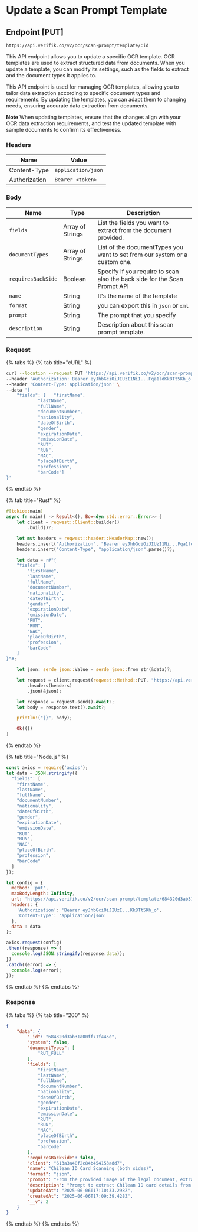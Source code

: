 # Update a Scan Prompt Template

## Endpoint \[PUT]

```
https://api.verifik.co/v2/ocr/scan-prompt/template/:id
```

This API endpoint allows you to update a specific OCR template. OCR templates are used to extract structured data from documents. When you update a template, you can modify its settings, such as the fields to extract and the document types it applies to.

This API endpoint is used for managing OCR templates, allowing you to tailor data extraction according to specific document types and requirements. By updating the templates, you can adapt them to changing needs, ensuring accurate data extraction from documents.

**Note** When updating templates, ensure that the changes align with your OCR data extraction requirements, and test the updated template with sample documents to confirm its effectiveness.

### **Headers**

| Name          | Value              |
| ------------- | ------------------ |
| Content-Type  | `application/json` |
| Authorization | `Bearer <token>`   |

### **Body**

| Name               | Type             | Description                                                                |
| ------------------ | ---------------- | -------------------------------------------------------------------------- |
| `fields`           | Array of Strings | List the fields you want to extract from the document provided.            |
| `documentTypes`    | Array of Strings | List of the documentTypes you want to set from our system or a custom one. |
| `requiresBackSide` | Boolean          | Specify if you require to scan also the back side for the Scan  Prompt API |
| `name`             | String           | It's the name of the template                                              |
| `format`           | String           | you can export this in `json` or `xml`                                     |
| `prompt`           | String           | The prompt that you specify                                                |
| `description`      | String           | Description about this scan prompt template.                               |

### **Request**

{% tabs %}
{% tab title="cURL" %}

```bash
curl --location --request PUT 'https://api.verifik.co/v2/ocr/scan-prompt/template/684320d3ab31a00ff71f445e' \
--header 'Authorization: Bearer eyJhbGciOiJIUzI1NiI...Fqa1ldKk8Tt5Kh_o' \
--header 'Content-Type: application/json' \
--data '{
    "fields": [   "firstName",
            "lastName",
            "fullName",
            "documentNumber",
            "nationality",
            "dateOfBirth",
            "gender",
            "expirationDate",
            "emissionDate",
            "RUT",
            "RUN",
            "NAC",
            "placeOfBirth",
            "profession",
            "barCode"]
}'
```

{% endtab %}

{% tab title="Rust" %}

```rust
#[tokio::main]
async fn main() -> Result<(), Box<dyn std::error::Error>> {
    let client = reqwest::Client::builder()
        .build()?;

    let mut headers = reqwest::header::HeaderMap::new();
    headers.insert("Authorization", "Bearer eyJhbGciOiJIUzI1Ni...Fqa1ldKk8Tt5Kh_o".parse()?);
    headers.insert("Content-Type", "application/json".parse()?);

    let data = r#"{
    "fields": [
        "firstName",
        "lastName",
        "fullName",
        "documentNumber",
        "nationality",
        "dateOfBirth",
        "gender",
        "expirationDate",
        "emissionDate",
        "RUT",
        "RUN",
        "NAC",
        "placeOfBirth",
        "profession",
        "barCode"
    ]
}"#;

    let json: serde_json::Value = serde_json::from_str(&data)?;

    let request = client.request(reqwest::Method::PUT, "https://api.verifik.co/v2/ocr/scan-prompt/template/684320d3ab31a00ff71f445e")
        .headers(headers)
        .json(&json);

    let response = request.send().await?;
    let body = response.text().await?;

    println!("{}", body);

    Ok(())
}
```

{% endtab %}

{% tab title="Node.js" %}

```javascript
const axios = require('axios');
let data = JSON.stringify({
  "fields": [
    "firstName",
    "lastName",
    "fullName",
    "documentNumber",
    "nationality",
    "dateOfBirth",
    "gender",
    "expirationDate",
    "emissionDate",
    "RUT",
    "RUN",
    "NAC",
    "placeOfBirth",
    "profession",
    "barCode"
  ]
});

let config = {
  method: 'put',
  maxBodyLength: Infinity,
  url: 'https://api.verifik.co/v2/ocr/scan-prompt/template/684320d3ab31a00ff71f445e',
  headers: { 
    'Authorization': 'Bearer eyJhbGciOiJIUzI...Kk8Tt5Kh_o', 
    'Content-Type': 'application/json'
  },
  data : data
};

axios.request(config)
.then((response) => {
  console.log(JSON.stringify(response.data));
})
.catch((error) => {
  console.log(error);
});

```

{% endtab %}
{% endtabs %}

### **Response**

{% tabs %}
{% tab title="200" %}

```json
{
    "data": {
        "_id": "684320d3ab31a00ff71f445e",
        "system": false,
        "documentTypes": [
            "RUT_FULL"
        ],
        "fields": [
            "firstName",
            "lastName",
            "fullName",
            "documentNumber",
            "nationality",
            "dateOfBirth",
            "gender",
            "expirationDate",
            "emissionDate",
            "RUT",
            "RUN",
            "NAC",
            "placeOfBirth",
            "profession",
            "barCode"
        ],
        "requiresBackSide": false,
        "client": "613a3a48f2c84b454153add7",
        "name": "Chilean ID Card Scanning (both sides)",
        "format": "json",
        "prompt": "From the provided image of the legal document, extract the fields {{fields}}. The text can be in another language and may contain minor distortions due to image quality. Please avoid translation, simply extract the information as provided. The output must be in a {{format}} format.",
        "description": "Prompt to extract Chilean ID card details from both sides",
        "updatedAt": "2025-06-06T17:10:33.298Z",
        "createdAt": "2025-06-06T17:09:39.428Z",
        "__v": 2
    }
}
```

{% endtab %}
{% endtabs %}

